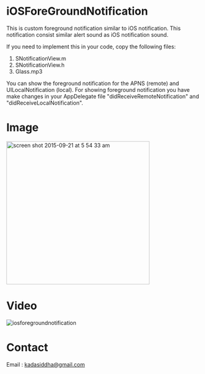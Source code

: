 # iOSForeGroundNotification

This is custom foreground notification similar to iOS notification.
This notification consist similar alert sound as iOS notification sound.

If you need to implement this in your code, copy the following files:

1. SNotificationView.m
2. SNotificationView.h
3. Glass.mp3

You can show the foreground notification for the APNS (remote) and UILocalNotification (local).
For showing foreground notification you have make changes in your AppDelegate file "didReceiveRemoteNotification" and "didReceiveLocalNotification".

# Image

<img width="374" alt="screen shot 2015-09-21 at 5 54 33 am" src="https://cloud.githubusercontent.com/assets/8743597/9983724/bce462d0-6025-11e5-9887-71505132c238.png">

# Video

![iosforegroundnotification](https://cloud.githubusercontent.com/assets/8743597/9983875/be90dcd6-6029-11e5-9f3e-b5fb4e9d34d9.gif)


# Contact

Email : kadasiddha@gmail.com
